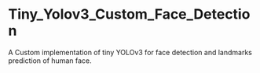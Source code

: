 # Tiny_Yolov3_Custom_Face_Detection

A Custom implementation of tiny YOLOv3 for face detection and landmarks prediction of human face.